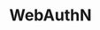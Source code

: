 ---
title: WebAuthN
name: WebAuthN
layout: standards
headings: ["Main","FIDO Alliance","Working Group","Development"]
description: Allows users to register and authenticate on websites or mobile apps using an "authenticator" instead of a password.
excerpt: >
  The Web Authentication Working Group will develop recommendation-track specifications defining an API, as well as signature and attestation formats which provide an asymmetric cryptography-based foundation for authentication of users to Web Applications.
  
  Overall goals include obviating the use of shared secrets, i.e. passwords, as authentication credentials, facilitating multi-factor authentication support as well as hardware-based key storage while respecting the Same Origin Policy (SOP) by default and allowing for explicit, constrained SOP relaxation.
tags: ["W3C","WebAuthN","Microsoft","FIDO"]
categories: ["Web Standards"]
redirect_from: 
  - web-standards/w3c/webauthn/
  - specs-standards/webauthn/
  - web-standards/webauthn/
  - web-standards/w3c/wg/webauthn/
permalink: web-standards/w3c/wg/webauthn/webauthn/
last_modified_at: 2023-05-19
---